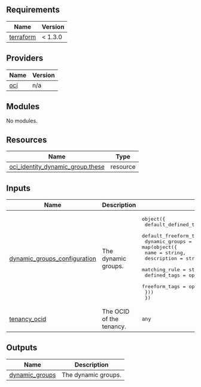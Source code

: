 ## Requirements

| Name | Version |
|------|---------|
| <a name="requirement_terraform"></a> [terraform](#requirement\_terraform) | < 1.3.0 |

## Providers

| Name | Version |
|------|---------|
| <a name="provider_oci"></a> [oci](#provider\_oci) | n/a |

## Modules

No modules.

## Resources

| Name | Type |
|------|------|
| [oci_identity_dynamic_group.these](https://registry.terraform.io/providers/oracle/oci/latest/docs/resources/identity_dynamic_group) | resource |

## Inputs

| Name | Description | Type | Default | Required |
|------|-------------|------|---------|:--------:|
| <a name="input_dynamic_groups_configuration"></a> [dynamic\_groups\_configuration](#input\_dynamic\_groups\_configuration) | The dynamic groups. | <pre>object({<br>    default_defined_tags = optional(map(string)),<br>    default_freeform_tags = optional(map(string))<br>    dynamic_groups = map(object({<br>      name          = string,<br>      description   = string,<br>      matching_rule = string<br>      defined_tags  = optional(map(string)),<br>      freeform_tags = optional(map(string))<br>    }))<br>  })</pre> | n/a | yes |
| <a name="input_tenancy_ocid"></a> [tenancy\_ocid](#input\_tenancy\_ocid) | The OCID of the tenancy. | `any` | n/a | yes |

## Outputs

| Name | Description |
|------|-------------|
| <a name="output_dynamic_groups"></a> [dynamic\_groups](#output\_dynamic\_groups) | The dynamic groups. |
